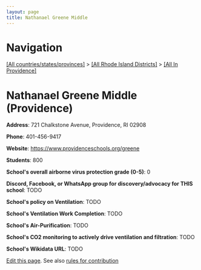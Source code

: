 ```yaml
---
layout: page
title: Nathanael Greene Middle
---
```

# Navigation

[[All countries/states/provinces]](../../..) > [[All Rhode Island Districts]](../..) > [[All In Providence]](..)

# Nathanael Greene Middle (Providence)

**Address**: 721 Chalkstone Avenue, Providence, RI 02908

**Phone**: 401-456-9417

**Website**: <https://www.providenceschools.org/greene>

**Students**: 800

**School's overall airborne virus protection grade (0-5)**: 0

**Discord, Facebook, or WhatsApp group for discovery/advocacy for THIS school**: TODO

**School's policy on Ventilation**: TODO

**School's Ventilation Work Completion**: TODO

**School's Air-Purification**: TODO

**School's CO2 monitoring to actively drive ventilation and filtration**: TODO

**School's Wikidata URL**: TODO


[Edit this page](https://github.com/ventilate-schools/RI/edit/main/./Providence/Nathanael_Greene_Middle.md). See also [rules for contribution](../../../contribution-rules/)
